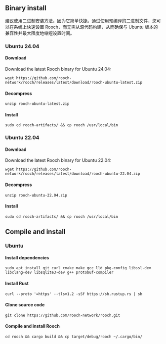 ## Binary install

建议使用二进制安装方法，因为它简单快捷。通过使用预编译的二进制文件，您可以在系统上快速设置 Rooch，而无需从源代码构建，从而确保与 Ubuntu 版本的兼容性并最大限度地缩短设置时间。

### Ubuntu 24.04

#### Download
Download the latest Rooch binary for Ubuntu 24.04:

```shell
wget https://github.com/rooch-network/rooch/releases/latest/download/rooch-ubuntu-latest.zip
```

#### Decompress

```shell
unzip rooch-ubuntu-latest.zip
```

#### Install

```shell
sudo cd rooch-artifacts/ && cp rooch /usr/local/bin
```


### Ubuntu 22.04
#### Download
Download the latest Rooch binary for Ubuntu 22.04:

```shell
wget https://github.com/rooch-network/rooch/releases/latest/download/rooch-ubuntu-22.04.zip
```

#### Decompress

```shell
unzip rooch-ubuntu-22.04.zip
```

#### Install

```shell
sudo cd rooch-artifacts/ && cp rooch /usr/local/bin
```

## Compile and install

### Ubuntu

#### Install dependencies

```shell
sudo apt install git curl cmake make gcc lld pkg-config libssl-dev libclang-dev libsqlite3-dev g++ protobuf-compiler
```

#### Install Rust

```shell
curl --proto '=https' --tlsv1.2 -sSf https://sh.rustup.rs | sh
```

#### Clone source code

```shell
git clone https://github.com/rooch-network/rooch.git
```

#### Compile and install Rooch

```shell
cd rooch && cargo build && cp target/debug/rooch ~/.cargo/bin/
```